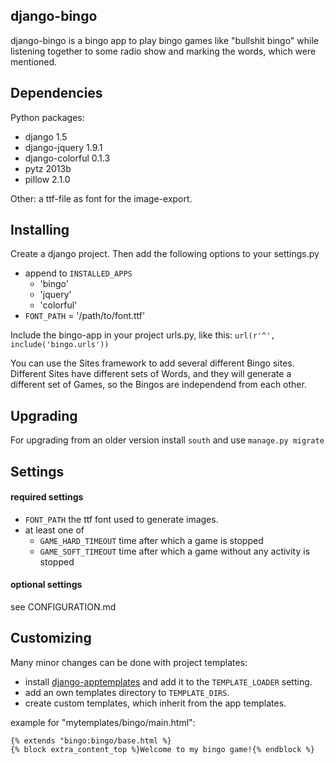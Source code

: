 django-bingo
------------

django-bingo is a bingo app to play bingo games like "bullshit bingo" while listening together to some radio show and marking the words, which were mentioned.

Dependencies
------------

Python packages:

* django 1.5
* django-jquery 1.9.1
* django-colorful 0.1.3
* pytz 2013b
* pillow 2.1.0

Other: a ttf-file as font for the image-export.

Installing
----------

Create a django project. Then add the following options to your settings.py

* append to ```INSTALLED_APPS```
    * 'bingo'
    * 'jquery'
    * 'colorful'
* ```FONT_PATH``` = '/path/to/font.ttf'

Include the bingo-app in your project urls.py, like this:
```url(r'^', include('bingo.urls'))```

You can use the Sites framework to add several different Bingo sites.
Different Sites have different sets of Words, and they will generate a different set of Games, so the Bingos are independend from each other.

Upgrading
---------

For upgrading from an older version install ```south``` and use ```manage.py migrate```

Settings
--------

#### required settings

* ```FONT_PATH``` the ttf font used to generate images.
* at least one of
    * ```GAME_HARD_TIMEOUT``` time after which a game is stopped
    * ```GAME_SOFT_TIMEOUT``` time after which a game without any activity is stopped

#### optional settings

see CONFIGURATION.md

Customizing
-----------

Many minor changes can be done with project templates:

* install [django-apptemplates](https://pypi.python.org/pypi/django-apptemplates/) and add it to the ```TEMPLATE_LOADER``` setting.
* add an own templates directory to ```TEMPLATE_DIRS```.
* create custom templates, which inherit from the app templates.

example for "mytemplates/bingo/main.html":

    {% extends "bingo:bingo/base.html %}
    {% block extra_content_top %}Welcome to my bingo game!{% endblock %}
